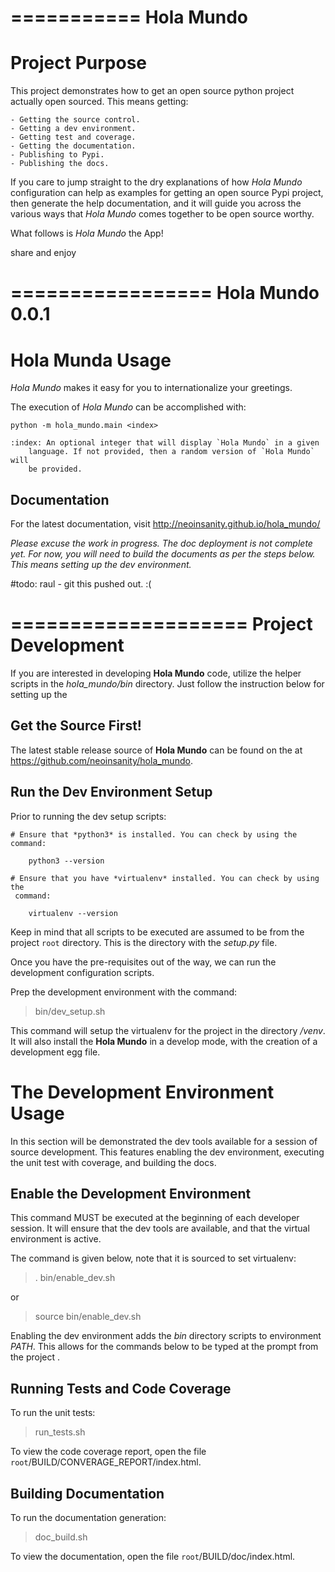===========
Hola Mundo
===========

Project Purpose
================
This project demonstrates how to get an open source python project actually 
open sourced. This means getting:

    - Getting the source control.
    - Getting a dev environment.
    - Getting test and coverage.
    - Getting the documentation.
    - Publishing to Pypi.
    - Publishing the docs.
 
If you care to jump straight to the dry explanations of how *Hola Mundo* 
configuration can help as examples for getting an open source Pypi project, then
generate the help documentation, and it will guide you across the various 
ways that *Hola Mundo* comes together to be open source worthy.

What follows is *Hola Mundo* the App!

share and enjoy


=================
Hola Mundo 0.0.1
=================

Hola Munda Usage
=================

*Hola Mundo* makes it easy for you to internationalize your greetings.

The execution of *Hola Mundo* can be accomplished with:

    python -m hola_mundo.main <index>

    :index: An optional integer that will display `Hola Mundo` in a given
        language. If not provided, then a random version of `Hola Mundo` will
        be provided.


Documentation
--------------

For the latest documentation, visit http://neoinsanity.github.io/hola_mundo/

*Please excuse the work in progress. The doc deployment is not complete yet.*
*For now, you will need to build the documents as per the steps below. This*
*means setting up the dev environment.*

#todo: raul - git this pushed out.  :(

====================
Project Development
====================

If you are interested in developing **Hola Mundo** code, utilize the helper 
scripts in the *hola_mundo/bin* directory. Just follow the instruction below 
for setting up the 

Get the Source First!
----------------------

The latest stable release source of **Hola Mundo** can be found on the
at https://github.com/neoinsanity/hola_mundo. 

Run the Dev Environment Setup
------------------------------

Prior to running the dev setup scripts:

    # Ensure that *python3* is installed. You can check by using the command:
    
        python3 --version
    
    # Ensure that you have *virtualenv* installed. You can check by using the
     command:
     
        virtualenv --version
    
Keep in mind that all scripts to be executed are assumed to be from the 
project `root` directory. This is the directory with the *setup.py* file.

Once you have the pre-requisites out of the way, we can run the development 
configuration scripts.


Prep the development environment with the command:

  > bin/dev_setup.sh

This command will setup the virtualenv for the project in the  directory 
*/venv*. It will also install the **Hola Mundo** in a develop mode,  with the
creation of a development egg file.

The Development Environment Usage
==================================

In this section will be demonstrated the dev tools available for a session of
source development. This features enabling the dev environment, executing the
unit test with coverage, and building the docs.

Enable the Development Environment
-----------------------------------

This command MUST be executed at the beginning of each developer session. It 
will ensure that the dev tools are available, and that the virtual 
environment is active.

The command is given below, note that it is sourced to set virtualenv:

  > . bin/enable_dev.sh
  
or

  > source bin/enable_dev.sh
  
Enabling the dev environment adds the *bin* directory scripts to environment 
*PATH*. This allows for the commands below to be typed at the prompt from the
project <root>. 

Running Tests and Code Coverage
--------------------------------

To run the unit tests:

  > run_tests.sh

To view the code coverage report, open the file 
`root`/BUILD/CONVERAGE_REPORT/index.html.

Building Documentation
-----------------------

To run the documentation generation:

  > doc_build.sh

To view the documentation, open the file `root`/BUILD/doc/index.html.
